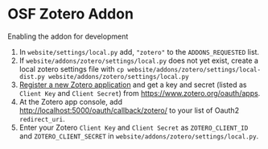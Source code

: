 # OSF Zotero Addon

Enabling the addon for development

1. In `website/settings/local.py` add, `"zotero"` to the `ADDONS_REQUESTED` list.
2. If `website/addons/zotero/settings/local.py` does not yet exist, create a local zotero settings file with `cp website/addons/zotero/settings/local-dist.py website/addons/zotero/settings/local.py`
3. [Register a new Zotero application](https://www.zotero.org/oauth/apps/new) and get a key and secret  (listed as `Client Key` and `Client Secret`) from <https://www.zotero.org/oauth/apps>.  
4. At the Zotero app console, add <http://localhost:5000/oauth/callback/zotero/> to your list of Oauth2 `redirect_uri`.
5. Enter your Zotero `Client Key` and `Client Secret` as `ZOTERO_CLIENT_ID` and `ZOTERO_CLIENT_SECRET` in `website/addons/zotero/settings/local.py`. 
